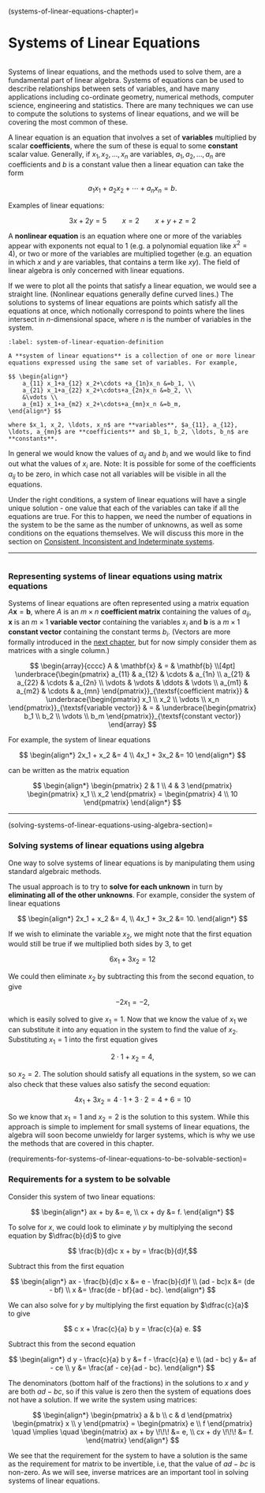 ```{index} Linear systems
```

(systems-of-linear-equations-chapter)=

# Systems of Linear Equations

```{index} Systems of linear equations
```

Systems of linear equations, and the methods used to solve them, are a fundamental part of linear algebra. Systems of equations can be used to describe relationships between sets of variables, and have many applications including co-ordinate geometry, numerical methods, computer science, engineering and statistics. There are many techniques we can use to compute the solutions to systems of linear equations, and we will be covering the most common of these.

A linear equation is an equation that involves a set of **variables** multiplied by scalar **coefficients**, where the sum of these is equal to some **constant** scalar value. Generally, if $x_1, x_2, \ldots, x_n$ are variables, $a_1, a_2, \ldots, a_n$ are coefficients and $b$ is a constant value then a linear equation can take the form

$$ a_1 x_1 + a_2 x_2 + \cdots + a_n x_n = b. $$

Examples of linear equations:

$$ 3x + 2y = 5 \qquad x = 2 \qquad x + y + z = 2 $$

A **nonlinear equation** is an equation where one or more of the variables appear with exponents not equal to 1 (e.g. a polynomial equation like $x^2 = 4$), or two or more of the variables are multiplied together (e.g. an equation in which $x$ and $y$ are variables, that contains a term like $xy$). The field of linear algebra is only concerned with linear equations.

If we were to plot all the points that satisfy a linear equation, we would see a straight line. (Nonlinear equations generally define curved lines.) The solutions to systems of linear equations are points which satisfy all the equations at once, which notionally correspond to points where the lines intersect in $n$-dimensional space, where $n$ is the number of variables in the system. 

```{prf:definition} System of linear equations
:label: system-of-linear-equation-definition

A **system of linear equations** is a collection of one or more linear equations expressed using the same set of variables. For example,

$$ \begin{align*}
    a_{11} x_1+a_{12} x_2+\cdots +a_{1n}x_n &=b_1, \\
    a_{21} x_1+a_{22} x_2+\cdots+a_{2n}x_n &=b_2, \\
    &\vdots \\
    a_{m1} x_1+a_{m2} x_2+\cdots+a_{mn}x_n &=b_m,
\end{align*} $$

where $x_1, x_2, \ldots, x_n$ are **variables**, $a_{11}, a_{12}, \ldots, a_{mn}$ are **coefficients** and $b_1, b_2, \ldots, b_n$ are **constants**.
```

In general we would know the values of $a_{ij}$ and $b_i$ and we would like to find out what the values of $x_i$ are. Note: It is possible for some of the coefficients $a_{ij}$ to be zero, in which case not all variables will be visible in all the equations.

Under the right conditions, a system of linear equations will have a single unique solution - one value that each of the variables can take if all the equations are true. For this to happen, we need the number of equations in the system to be the same as the number of unknowns, as well as some conditions on the equations themselves. We will discuss this more in the section on [Consistent, Inconsistent and Indeterminate systems](consistent-inconsistent-and-indeterminate-systems-section).

---

```{index} Systems of linear equations ; matrix equation
```

### Representing systems of linear equations using matrix equations

Systems of linear equations are often represented using a matrix equation $A \mathbf{x} = \mathbf{b}$, where $A$ is an $m \times n$ **coefficient matrix** containing the values of $a_{ij}$, $\mathbf{x}$ is an $m \times 1$ **variable vector** containing the variables $x_i$ and $\mathbf{b}$ is a $m \times 1$ **constant vector** containing the constant terms $b_i$. (Vectors are more formally introduced in the [next chapter](vectors-chapter), but for now simply consider them as matrices with a single column.)

$$ \begin{array}{cccc}
    A & \mathbf{x} & = & \mathbf{b} \\[4pt]
    \underbrace{\begin{pmatrix}
        a_{11} & a_{12} & \cdots & a_{1n} \\
        a_{21} & a_{22} & \cdots & a_{2n} \\
        \vdots & \vdots & \ddots & \vdots \\
        a_{m1} & a_{m2} & \cdots & a_{mn}
    \end{pmatrix}}_{\textsf{coefficient matrix}} &
    \underbrace{\begin{pmatrix} x_1 \\ x_2 \\ \vdots \\ x_n \end{pmatrix}}_{\textsf{variable vector}} & = &
    \underbrace{\begin{pmatrix} b_1 \\ b_2 \\ \vdots \\ b_m \end{pmatrix}}_{\textsf{constant vector}}
\end{array} $$

For example, the system of linear equations

$$ \begin{align*}
    2x_1 + x_2 &= 4 \\
    4x_1 + 3x_2 &= 10
\end{align*} $$

can be written as the matrix equation

$$ \begin{align*}
    \begin{pmatrix}
        2 & 1 \\
        4 & 3
    \end{pmatrix}
    \begin{pmatrix}
        x_1 \\ x_2
    \end{pmatrix} =
    \begin{pmatrix}
        4 \\ 10
    \end{pmatrix}
\end{align*} $$

---

(solving-systems-of-linear-equations-using-algebra-section)=

### Solving systems of linear equations using algebra

One way to solve systems of linear equations is by manipulating them using standard algebraic methods.

The usual approach is to try to **solve for each unknown** in turn by **eliminating all of the other unknowns**. For example, consider the system of linear equations

$$ \begin{align*}
    2x_1 + x_2 &= 4, \\
    4x_1 + 3x_2 &= 10.
\end{align*} $$

If we wish to eliminate the variable $x_2$, we might note that the first equation would still be true if we multiplied both sides by $3$, to get

$$ 6x_1 + 3x_2 = 12 $$

We could then eliminate $x_2$ by subtracting this from the second equation, to give

$$ -2 x_1 = -2,$$

which is easily solved to give $x_1 = 1$. Now that we know the value of $x_1$ we can substitute it into any equation in the system to find the value of $x_2$. Substituting $x_1 = 1$ into the first equation gives

$$ 2 \cdot 1 + x_2 = 4, $$

so $x_2 = 2$. The solution should satisfy all equations in the system, so we can also check that these values also satisfy the second equation:

$$ 4x_1 + 3x_2  = 4 \cdot 1 + 3 \cdot 2 = 4 + 6 = 10 $$

So we know that $x_1 = 1$ and $x_2 = 2$ is the solution to this system. While this approach is simple to implement for small systems of linear equations, the algebra will soon become unwieldy for larger systems, which is why we use the methods that are covered in this chapter.

(requirements-for-systems-of-linear-equations-to-be-solvable-section)=

### Requirements for a system to be solvable

Consider this system of two linear equations:

$$ \begin{align*}
    ax + by &= e, \\
    cx + dy &= f.
\end{align*} $$

To solve for $x$, we could look to eliminate $y$ by multiplying the second equation by $\dfrac{b}{d}$ to give

$$ \frac{b}{d}c x + by = \frac{b}{d}f,$$

Subtract this from the first equation

$$ \begin{align*}
    ax - \frac{b}{d}c x &= e - \frac{b}{d}f \\
    (ad - bc)x &= (de - bf) \\
    x &= \frac{de - bf}{ad - bc}.
\end{align*} $$

We can also solve for $y$ by multiplying the first equation by $\dfrac{c}{a}$ to give

$$ c x + \frac{c}{a} b y = \frac{c}{a} e. $$

Subtract this from the second equation

$$ \begin{align*}
    d y - \frac{c}{a} b y &= f - \frac{c}{a} e \\
    (ad - bc) y &= af - ce \\
    y &= \frac{af - ce}{ad - bc}.
\end{align*} $$

The denominators (bottom half of the fractions) in the solutions to $x$ and $y$ are both $a d - b c$, so if this value is zero then the system of equations does not have a solution. If we write the system using matrices:

$$ \begin{align*}
    \begin{pmatrix} a & b \\ c & d \end{pmatrix}
    \begin{pmatrix} x \\ y \end{pmatrix} =
    \begin{pmatrix} e \\ f \end{pmatrix} \quad \implies \quad
    \begin{matrix}
        ax + by \!\!\! &= e, \\
        cx + dy \!\!\! &= f.
    \end{matrix}
\end{align*} $$

We see that the requirement for the system to have a solution is the same as the requirement for matrix to be invertible, i.e, that the value of $ad-bc$ is non-zero. As we will see, inverse matrices are an important tool in solving systems of linear equations.
